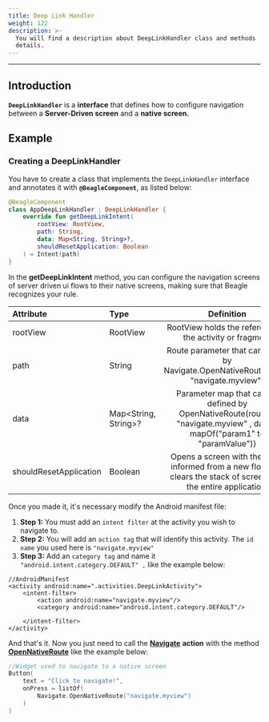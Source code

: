 ```yaml
---
title: Deep Link Handler
weight: 122
description: >-
  You will find a description about DeepLinkHandler class and methods
  details.
---
```


---

## Introduction

**`DeepLinkHandler`** is a **interface** that defines how to configure navigation between a
**Server-Driven screen** and a **native screen.**

## Example

### Creating a DeepLinkHandler

You have to create a class that implements the `DeepLinkHandler` interface and annotates it with **`@BeagleComponent`**, as listed below:

```kotlin
@BeagleComponent
class AppDeepLinkHandler : DeepLinkHandler {
    override fun getDeepLinkIntent(
        rootView: RootView,
        path: String,
        data: Map<String, String>?,
        shouldResetApplication: Boolean
    ) = Intent(path)
}
```

In the **getDeepLinkIntent** method, you can configure the navigation screens of server driven ui flows to their native screens, making sure that Beagle recognizes your rule.

| **Attribute**          | **Type**             |                                                      **Definition**                                                      |
| :--------------------- | :------------------- | :----------------------------------------------------------------------------------------------------------------------: |
| rootView               | RootView             |                                 RootView holds the reference to the activity or fragment                                 |
| path                   | String               |                  Route parameter that can be set by Navigate.OpenNativeRoute(route: "navigate.myview")                   |
| data                   | Map<String, String>? | Parameter map that can be defined by OpenNativeRoute(route = "navigate.myview" , data = mapOf("param1" to "paramValue")) |
| shouldResetApplication | Boolean              |    Opens a screen with the route informed from a new flow and clears the stack of screens for the entire application.    |

Once you made it, it's necessary modify the Android manifest file:

1. **Step 1:** You must add an `intent filter` at the activity you wish to navigate to.
2. **Step 2:** You will add an `action tag` that will identify this activity. The `id name` you used here is `"navigate.myview"`
3. **Step 3:** Add an `category tag` and name it `"android.intent.category.DEFAULT" ,` like the example below: 

```markup
//AndroidManifest
<activity android:name=".activities.DeepLinkActivity">
    <intent-filter>
        <action android:name="navigate.myview"/>
        <category android:name="android.intent.category.DEFAULT"/>

    </intent-filter>
</activity>
```

And that's it. Now you just need to call the [**Navigate**](/api/actions/navigate/) **action** with the method [**OpenNativeRoute**](/api/actions/navigate/opennativeroute) like the example below:

```kotlin
//Widget used to navigate to a native screen
Button(
    text = "Click to navigate!",
    onPress = listOf(
        Navigate.OpenNativeRoute("navigate.myview")
    )
)
```
